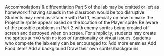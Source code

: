 Accommodations & differentiation
Part 5 of the lab may be omitted or left as homework if having sounds in the classroom would be too disruptive.
Students may need assistance with Part 1, especially on how to make the Projectile sprite appear based on the location of the Player sprite.
Be aware of the possible problems in Part 2 with enemy sprites being created off screen and destroyed when on screen. For simplicity, students may create the sprites at Y=0 with no loss of functionality or visual issues.
Students who complete the lab early can be encouraged to:
Add more enemies
Add Food items
Add a background
Draw their own sprites/background
